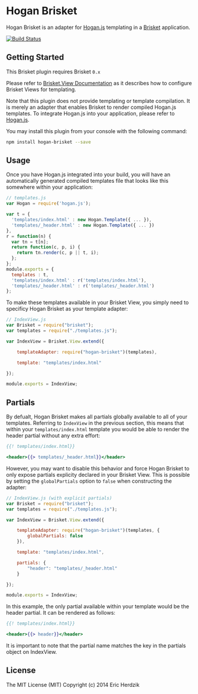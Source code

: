 Hogan Brisket
=============

Hogan Brisket is an adapter for [Hogan.js](http://twitter.github.io/hogan.js/) templating in a [Brisket](https://github.com/bloomberg/brisket) application.

[![Build Status](https://travis-ci.org/ericherdzik/hogan-brisket.svg)](https://travis-ci.org/ericherdzik/hogan-brisket)

## Getting Started
This Brisket plugin requires Brisket `0.x`

Please refer to [Brisket.View Documentation](https://github.com/bloomberg/brisket/blob/master/docs/brisket.view.md#setting-a-templating-engine) as it describes how to configure Brisket Views for templating.

Note that this plugin does not provide templating or template compilation. It is merely an adapter that enables Brisket to render compiled Hogan.js templates. To integrate Hogan.js into your application, please refer to [Hogan.js](http://twitter.github.io/hogan.js/).

You may install this plugin from your console with the following command:

```bash
npm install hogan-brisket --save
```

## Usage

Once you have Hogan.js integrated into your build, you will have an automatically generated compiled templates file that looks like this somewhere within your application:

```javascript
// templates.js
var Hogan = require('hogan.js');

var t = {
  'templates/index.html' : new Hogan.Template({ ... }),
  'templates/_header.html' : new Hogan.Template({ ... })
},
r = function(n) {
  var tn = t[n];
  return function(c, p, i) {
    return tn.render(c, p || t, i);
  };
};
module.exports = {
  templates : t,
  'templates/index.html' : r('templates/index.html'),
  'templates/_header.html' : r('templates/_header.html')
};
```

To make these templates available in your Brisket View, you simply need to specificy Hogan Brisket as your template adapter:

```javascript
// IndexView.js
var Brisket = require("brisket");
var templates = require("./templates.js");

var IndexView = Brisket.View.extend({

    templateAdapter: require("hogan-brisket")(templates),

    template: "templates/index.html"

});

module.exports = IndexView;
```

## Partials

By defualt, Hogan Brisket makes all partials globally available to all of your templates. Referring to `IndexView` in the previous section, this means that within your `templates/index.html` template you would be able to render the header partial without any extra effort:

```mustache
{{! templates/index.html}}

<header>{{> templates/_header.html}}</header>
```

 However, you may want to disable this behavior and force Hogan Brisket to only expose partials explicity declared in your Brisket View. This is possible by setting the `globalPartials` option to `false` when constructing the adapter:

```javascript
// IndexView.js (with explicit partials)
var Brisket = require("brisket");
var templates = require("./templates.js");

var IndexView = Brisket.View.extend({

    templateAdapter: require("hogan-brisket")(templates, {
        globalPartials: false
    }),

    template: "templates/index.html",

    partials: {
        "header": "templates/_header.html"
    }

});

module.exports = IndexView;
```

In this example, the only partial available within your template would be the header partial. It can be rendered as follows:

```mustache
{{! templates/index.html}}

<header>{{> header}}</header>
```

It is important to note that the partial name matches the key in the partials object on IndexView.

## License

The MIT License (MIT) Copyright (c) 2014 Eric Herdzik

